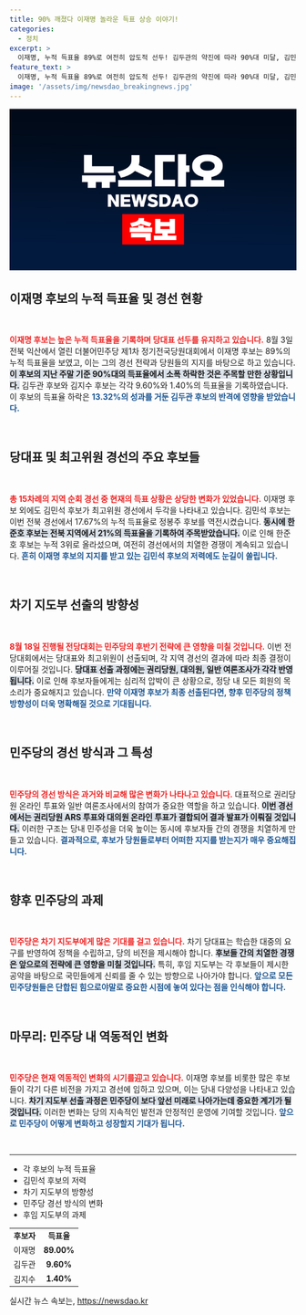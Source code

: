 ```yaml
---
title: 90% 깨졌다 이재명 놀라운 득표 상승 이야기!
categories:
  - 정치
excerpt: >
  이재명, 누적 득표율 89%로 여전히 압도적 선두! 김두관의 약진에 따라 90%대 미달, 김민석은 최고위원 1위로 올라섰다. 8·18 전당대회가 기대되는 가운데, 민주당의 향후 행보는?
feature_text: >
  이재명, 누적 득표율 89%로 여전히 압도적 선두! 김두관의 약진에 따라 90%대 미달, 김민석은 최고위원 1위로 올라섰다. 8·18 전당대회가 기대되는 가운데, 민주당의 향후 행보는?
image: '/assets/img/newsdao_breakingnews.jpg'
---
```


<p><img src="/assets/img/newsdao_breakingnews.jpg" alt="cryptoinkorea 속보" /></p>

<h2 data-ke-size="size26">이재명 후보의 누적 득표율 및 경선 현황</h2>

<p data-ke-size="size16">&nbsp;</p>

<p><b><span style="color: #ee2323;">이재명 후보는 높은 누적 득표율을 기록하며 당대표 선두를 유지하고 있습니다.</span></b> 8월 3일 전북 익산에서 열린 더불어민주당 제1차 정기전국당원대회에서 이재명 후보는 89%의 누적 득표율을 보였고, 이는 그의 경선 전략과 당원들의 지지를 바탕으로 하고 있습니다. <b><span style="background-color: #21538527;">이 후보의 지난 주말 기준 90%대의 득표율에서 소폭 하락한 것은 주목할 만한 상황입니다.</span></b> 김두관 후보와 김지수 후보는 각각 9.60%와 1.40%의 득표율을 기록하였습니다. 이 후보의 득표율 하락은 <b><span style="color: #1a5490;">13.32%의 성과를 거둔 김두관 후보의 반격에 영향을 받았습니다.</span></b> </p>

<p data-ke-size="size16">&nbsp;</p>

<h2 data-ke-size="size26">당대표 및 최고위원 경선의 주요 후보들</h2>

<p data-ke-size="size16">&nbsp;</p>

<p><b><span style="color: #ee2323;">총 15차례의 지역 순회 경선 중 현재의 득표 상황은 상당한 변화가 있었습니다.</span></b> 이재명 후보 외에도 김민석 후보가 최고위원 경선에서 두각을 나타내고 있습니다. 김민석 후보는 이번 전북 경선에서 17.67%의 누적 득표율로 정봉주 후보를 역전시켰습니다. <b><span style="background-color: #21538527;">동시에 한준호 후보는 전북 지역에서 21%의 득표율을 기록하여 주목받았습니다.</span></b> 이로 인해 한준호 후보는 누적 3위로 올라섰으며, 여전히 경선에서의 치열한 경쟁이 계속되고 있습니다. <b><span style="color: #1a5490;">흔히 이재명 후보의 지지를 받고 있는 김민석 후보의 저력에도 눈길이 쏠립니다.</span></b> </p>

<p data-ke-size="size16">&nbsp;</p>

<h2 data-ke-size="size26">차기 지도부 선출의 방향성</h2>

<p data-ke-size="size16">&nbsp;</p>

<p><b><span style="color: #ee2323;">8월 18일 진행될 전당대회는 민주당의 후반기 전략에 큰 영향을 미칠 것입니다.</span></b> 이번 전당대회에서는 당대표와 최고위원이 선출되며, 각 지역 경선의 결과에 따라 최종 결정이 이루어질 것입니다. <b><span style="background-color: #21538527;">당대표 선출 과정에는 권리당원, 대의원, 일반 여론조사가 각각 반영됩니다.</span></b> 이로 인해 후보자들에게는 심리적 압박이 큰 상황으로, 정당 내 모든 회원의 목소리가 중요해지고 있습니다. <b><span style="color: #1a5490;">만약 이재명 후보가 최종 선출된다면, 향후 민주당의 정책 방향성이 더욱 명확해질 것으로 기대됩니다.</span></b> </p>

<p data-ke-size="size16">&nbsp;</p>

<h2 data-ke-size="size26">민주당의 경선 방식과 그 특성</h2>

<p data-ke-size="size16">&nbsp;</p>

<p><b><span style="color: #ee2323;">민주당의 경선 방식은 과거와 비교해 많은 변화가 나타나고 있습니다.</span></b> 대표적으로 권리당원 온라인 투표와 일반 여론조사에서의 참여가 중요한 역할을 하고 있습니다. <b><span style="background-color: #21538527;">이번 경선에서는 권리당원 ARS 투표와 대의원 온라인 투표가 결합되어 결과 발표가 이뤄질 것입니다.</span></b> 이러한 구조는 당내 민주성을 더욱 높이는 동시에 후보자들 간의 경쟁을 치열하게 만들고 있습니다. <b><span style="color: #1a5490;">결과적으로, 후보가 당원들로부터 어떠한 지지를 받는지가 매우 중요해집니다.</span></b> </p>

<p data-ke-size="size16">&nbsp;</p>

<h2 data-ke-size="size26">향후 민주당의 과제</h2>

<p data-ke-size="size16">&nbsp;</p>

<p><b><span style="color: #ee2323;">민주당은 차기 지도부에게 많은 기대를 걸고 있습니다.</span></b> 차기 당대표는 학습한 대중의 요구를 반영하여 정책을 수립하고, 당의 비전을 제시해야 합니다. <b><span style="background-color: #21538527;">후보들 간의 치열한 경쟁은 앞으로의 전략에 큰 영향을 미칠 것입니다.</span></b> 특히, 후임 지도부는 각 후보들이 제시한 공약을 바탕으로 국민들에게 신뢰를 줄 수 있는 방향으로 나아가야 합니다. <b><span style="color: #1a5490;">앞으로 모든 민주당원들은 단합된 힘으로야말로 중요한 시점에 놓여 있다는 점을 인식해야 합니다.</span></b> </p>

<p data-ke-size="size16">&nbsp;</p>

<h2 data-ke-size="size26">마무리: 민주당 내 역동적인 변화</h2>

<p data-ke-size="size16">&nbsp;</p>

<p><b><span style="color: #ee2323;">민주당은 현재 역동적인 변화의 시기를迎고 있습니다.</span></b> 이재명 후보를 비롯한 많은 후보들이 각기 다른 비전을 가지고 경선에 임하고 있으며, 이는 당내 다양성을 나타내고 있습니다. <b><span style="background-color: #21538527;">차기 지도부 선출 과정은 민주당이 보다 앞선 미래로 나아가는데 중요한 계기가 될 것입니다.</span></b> 이러한 변화는 당의 지속적인 발전과 안정적인 운영에 기여할 것입니다. <b><span style="color: #1a5490;">앞으로 민주당이 어떻게 변화하고 성장할지 기대가 됩니다.</span></b> </p>

<p data-ke-size="size16">&nbsp;</p>

<hr />

<ul>
  <li>각 후보의 누적 득표율</li>
  <li>김민석 후보의 저력</li>
  <li>차기 지도부의 방향성</li>
  <li>민주당 경선 방식의 변화</li>
  <li>후임 지도부의 과제</li>
</ul>

<table style="width: 100%; border-collapse: collapse;">
  <tr>
    <td style="text-align: center; height: 17px;"><b>후보자</b></td>
    <td style="text-align: center; height: 17px;"><b>득표율</b></td>
  </tr>
  <tr>
    <td style="text-align: center; height: 17px;">이재명</td>
    <td style="text-align: center; height: 17px;"><b>89.00%</b></td>
  </tr>
  <tr>
    <td style="text-align: center; height: 17px;">김두관</td>
    <td style="text-align: center; height: 17px;"><b>9.60%</b></td>
  </tr>
  <tr>
    <td style="text-align: center; height: 17px;">김지수</td>
    <td style="text-align: center; height: 17px;"><b>1.40%</b></td>
  </tr>
</table>
실시간 뉴스 속보는, <a href="https://newsdao.kr" rel="dofollow">https://newsdao.kr</a>


